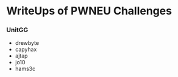 <br>
<img src="https://github.com/drew-byte/pwneu-writeups/blob/main/00x8%20saved%20images/Screenshot%20from%202024-03-22%2017-24-32.png" alt="">
 <br>
 
# WriteUps of PWNEU Challenges

### UnitGG
- drewbyte
- capyhax
- ajtap
- jo10
- hams3c
